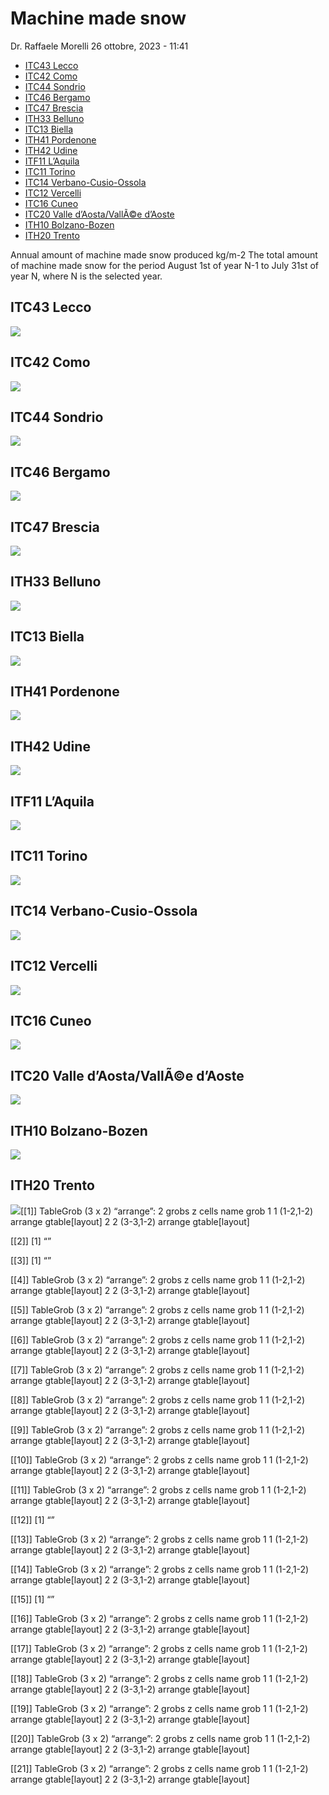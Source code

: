 Machine made snow
================
Dr. Raffaele Morelli
26 ottobre, 2023 - 11:41

- [ITC43 Lecco](#itc43-lecco)
- [ITC42 Como](#itc42-como)
- [ITC44 Sondrio](#itc44-sondrio)
- [ITC46 Bergamo](#itc46-bergamo)
- [ITC47 Brescia](#itc47-brescia)
- [ITH33 Belluno](#ith33-belluno)
- [ITC13 Biella](#itc13-biella)
- [ITH41 Pordenone](#ith41-pordenone)
- [ITH42 Udine](#ith42-udine)
- [ITF11 L’Aquila](#itf11-laquila)
- [ITC11 Torino](#itc11-torino)
- [ITC14 Verbano-Cusio-Ossola](#itc14-verbano-cusio-ossola)
- [ITC12 Vercelli](#itc12-vercelli)
- [ITC16 Cuneo](#itc16-cuneo)
- [ITC20 Valle d’Aosta/VallÃ©e
  d’Aoste](#itc20-valle-daostavallãe-daoste)
- [ITH10 Bolzano-Bozen](#ith10-bolzano-bozen)
- [ITH20 Trento](#ith20-trento)

Annual amount of machine made snow produced kg/m-2 The total amount of
machine made snow for the period August 1st of year N-1 to July 31st of
year N, where N is the selected year.

## ITC43 Lecco

![](machine_made/unnamed-chunk-1-1.png)<!-- -->

## ITC42 Como

![](machine_made/unnamed-chunk-1-2.png)<!-- -->

## ITC44 Sondrio

![](machine_made/unnamed-chunk-1-3.png)<!-- -->

## ITC46 Bergamo

![](machine_made/unnamed-chunk-1-4.png)<!-- -->

## ITC47 Brescia

![](machine_made/unnamed-chunk-1-5.png)<!-- -->

## ITH33 Belluno

![](machine_made/unnamed-chunk-1-6.png)<!-- -->

## ITC13 Biella

![](machine_made/unnamed-chunk-1-7.png)<!-- -->

## ITH41 Pordenone

![](machine_made/unnamed-chunk-1-8.png)<!-- -->

## ITH42 Udine

![](machine_made/unnamed-chunk-1-9.png)<!-- -->

## ITF11 L’Aquila

![](machine_made/unnamed-chunk-1-10.png)<!-- -->

## ITC11 Torino

![](machine_made/unnamed-chunk-1-11.png)<!-- -->

## ITC14 Verbano-Cusio-Ossola

![](machine_made/unnamed-chunk-1-12.png)<!-- -->

## ITC12 Vercelli

![](machine_made/unnamed-chunk-1-13.png)<!-- -->

## ITC16 Cuneo

![](machine_made/unnamed-chunk-1-14.png)<!-- -->

## ITC20 Valle d’Aosta/VallÃ©e d’Aoste

![](machine_made/unnamed-chunk-1-15.png)<!-- -->

## ITH10 Bolzano-Bozen

![](machine_made/unnamed-chunk-1-16.png)<!-- -->

## ITH20 Trento

![](machine_made/unnamed-chunk-1-17.png)<!-- -->\[\[1\]\] TableGrob (3 x
2) “arrange”: 2 grobs z cells name grob 1 1 (1-2,1-2) arrange
gtable\[layout\] 2 2 (3-3,1-2) arrange gtable\[layout\]

\[\[2\]\] \[1\] “”

\[\[3\]\] \[1\] “”

\[\[4\]\] TableGrob (3 x 2) “arrange”: 2 grobs z cells name grob 1 1
(1-2,1-2) arrange gtable\[layout\] 2 2 (3-3,1-2) arrange
gtable\[layout\]

\[\[5\]\] TableGrob (3 x 2) “arrange”: 2 grobs z cells name grob 1 1
(1-2,1-2) arrange gtable\[layout\] 2 2 (3-3,1-2) arrange
gtable\[layout\]

\[\[6\]\] TableGrob (3 x 2) “arrange”: 2 grobs z cells name grob 1 1
(1-2,1-2) arrange gtable\[layout\] 2 2 (3-3,1-2) arrange
gtable\[layout\]

\[\[7\]\] TableGrob (3 x 2) “arrange”: 2 grobs z cells name grob 1 1
(1-2,1-2) arrange gtable\[layout\] 2 2 (3-3,1-2) arrange
gtable\[layout\]

\[\[8\]\] TableGrob (3 x 2) “arrange”: 2 grobs z cells name grob 1 1
(1-2,1-2) arrange gtable\[layout\] 2 2 (3-3,1-2) arrange
gtable\[layout\]

\[\[9\]\] TableGrob (3 x 2) “arrange”: 2 grobs z cells name grob 1 1
(1-2,1-2) arrange gtable\[layout\] 2 2 (3-3,1-2) arrange
gtable\[layout\]

\[\[10\]\] TableGrob (3 x 2) “arrange”: 2 grobs z cells name grob 1 1
(1-2,1-2) arrange gtable\[layout\] 2 2 (3-3,1-2) arrange
gtable\[layout\]

\[\[11\]\] TableGrob (3 x 2) “arrange”: 2 grobs z cells name grob 1 1
(1-2,1-2) arrange gtable\[layout\] 2 2 (3-3,1-2) arrange
gtable\[layout\]

\[\[12\]\] \[1\] “”

\[\[13\]\] TableGrob (3 x 2) “arrange”: 2 grobs z cells name grob 1 1
(1-2,1-2) arrange gtable\[layout\] 2 2 (3-3,1-2) arrange
gtable\[layout\]

\[\[14\]\] TableGrob (3 x 2) “arrange”: 2 grobs z cells name grob 1 1
(1-2,1-2) arrange gtable\[layout\] 2 2 (3-3,1-2) arrange
gtable\[layout\]

\[\[15\]\] \[1\] “”

\[\[16\]\] TableGrob (3 x 2) “arrange”: 2 grobs z cells name grob 1 1
(1-2,1-2) arrange gtable\[layout\] 2 2 (3-3,1-2) arrange
gtable\[layout\]

\[\[17\]\] TableGrob (3 x 2) “arrange”: 2 grobs z cells name grob 1 1
(1-2,1-2) arrange gtable\[layout\] 2 2 (3-3,1-2) arrange
gtable\[layout\]

\[\[18\]\] TableGrob (3 x 2) “arrange”: 2 grobs z cells name grob 1 1
(1-2,1-2) arrange gtable\[layout\] 2 2 (3-3,1-2) arrange
gtable\[layout\]

\[\[19\]\] TableGrob (3 x 2) “arrange”: 2 grobs z cells name grob 1 1
(1-2,1-2) arrange gtable\[layout\] 2 2 (3-3,1-2) arrange
gtable\[layout\]

\[\[20\]\] TableGrob (3 x 2) “arrange”: 2 grobs z cells name grob 1 1
(1-2,1-2) arrange gtable\[layout\] 2 2 (3-3,1-2) arrange
gtable\[layout\]

\[\[21\]\] TableGrob (3 x 2) “arrange”: 2 grobs z cells name grob 1 1
(1-2,1-2) arrange gtable\[layout\] 2 2 (3-3,1-2) arrange
gtable\[layout\]
